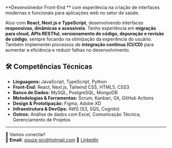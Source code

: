 **Desenvolvedor Front-End ** com experiência na criação de interfaces modernas e funcionais para aplicações web no setor de saúde.  

Atuo com **React, Next.js e TypeScript**, desenvolvendo interfaces **responsivas, dinâmicas e acessíveis**. Tenho experiência em **migração para cloud, APIs RESTful, versionamento de código, depuração e revisão de código**, sempre focando na otimização da experiência do usuário. Também implementei processos de **integração contínua (CI/CD)** para aumentar a eficiência e reduzir falhas no desenvolvimento.  

## 🛠️ Competências Técnicas  
- **Linguagens:** JavaScript, TypeScript, Python  
- **Front-End:** React, Next.js, Tailwind CSS, HTML5, CSS3  
- **Banco de Dados:** MySQL, PostgreSQL, MongoDB  
- **Metodologias & Ferramentas:** Scrum, Kanban, Git, GitHub Actions  
- **Design & Prototipação:** Figma, Adobe XD  
- **Infraestrutura & DevOps:** AWS (S3, SQS, Cognito)  
- **Outros:** Análise de dados com Excel, Comunicação Técnica, Gerenciamento de Projetos  

---

💬 Vamos conectar!  
📧 **Email:** souza-sjc@hotmail.com 
💼 [LinkedIn](https://www.linkedin.com/in/seu-perfil) 
